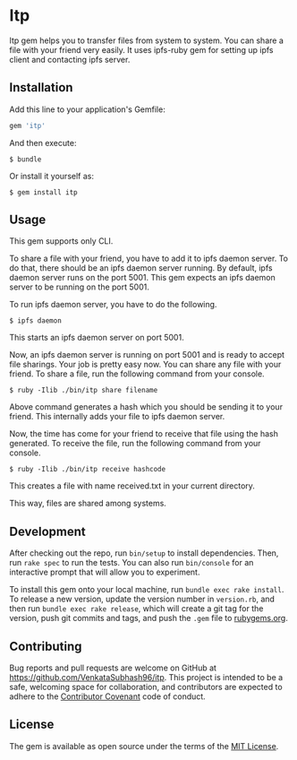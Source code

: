 # Itp

Itp gem helps you to transfer files from system to system. You can share a file with your friend very easily. It uses ipfs-ruby gem for setting up ipfs client and contacting ipfs server.

## Installation

Add this line to your application's Gemfile:

```ruby
gem 'itp'
```

And then execute:

    $ bundle

Or install it yourself as:

    $ gem install itp

## Usage

This gem supports only CLI.

To share a file with your friend, you have to add it to ipfs daemon server. To do that, there should be an ipfs daemon server running. By default, ipfs daemon server runs on the port 5001. This gem expects an ipfs daemon server to be running on the port 5001.

To run ipfs daemon server, you have to do the following.

    $ ipfs daemon

This starts an ipfs daemon server on port 5001.

Now, an ipfs daemon server is running on port 5001 and is ready to accept file sharings. Your job is pretty easy now. You can share any file with your friend. To share a file, run the following command from your console.

    $ ruby -Ilib ./bin/itp share filename

Above command generates a hash which you should be sending it to your friend. This internally adds your file to ipfs daemon server.

Now, the time has come for your friend to receive that file using the hash generated. To receive the file, run the following command from your console.

    $ ruby -Ilib ./bin/itp receive hashcode

This creates a file with name received.txt in your current directory.

This way, files are shared among systems.

## Development

After checking out the repo, run `bin/setup` to install dependencies. Then, run `rake spec` to run the tests. You can also run `bin/console` for an interactive prompt that will allow you to experiment.

To install this gem onto your local machine, run `bundle exec rake install`. To release a new version, update the version number in `version.rb`, and then run `bundle exec rake release`, which will create a git tag for the version, push git commits and tags, and push the `.gem` file to [rubygems.org](https://rubygems.org).

## Contributing

Bug reports and pull requests are welcome on GitHub at https://github.com/VenkataSubhash96/itp. This project is intended to be a safe, welcoming space for collaboration, and contributors are expected to adhere to the [Contributor Covenant](http://contributor-covenant.org) code of conduct.


## License

The gem is available as open source under the terms of the [MIT License](http://opensource.org/licenses/MIT).

